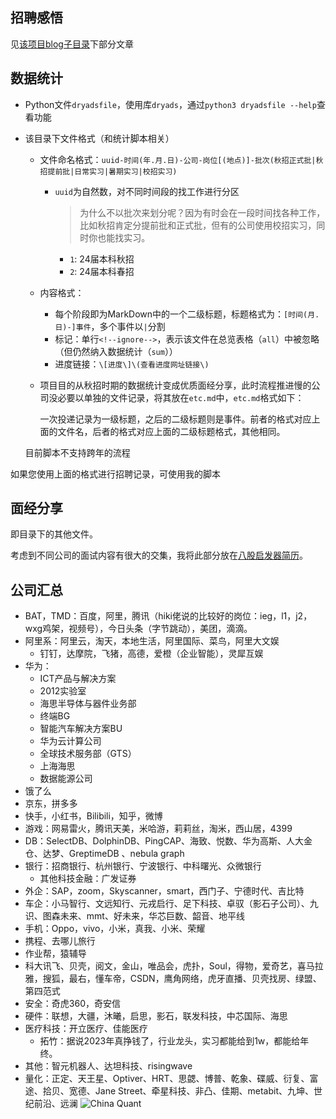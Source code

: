 ## 招聘感悟

见[该项目blog子目录](../blog/)下部分文章

## 数据统计

+ Python文件`dryadsfile`，使用库`dryads`，通过`python3 dryadsfile --help`查看功能
+ 该目录下文件格式（和统计脚本相关）
	+ 文件命名格式：`uuid-时间(年.月.日)-公司-岗位[(地点)]-批次(秋招正式批|秋招提前批|日常实习|暑期实习|校招实习)`
    	+ `uuid`为自然数，对不同时间段的找工作进行分区
    	  >为什么不以批次来划分呢？因为有时会在一段时间找各种工作，比如秋招肯定分提前批和正式批，但有的公司使用校招实习，同时你也能找实习。

    		+ `1`: 24届本科秋招
    		+ `2`: 24届本科春招

	+ 内容格式：
		+ 每个阶段即为MarkDown中的一个二级标题，标题格式为：`[时间(月.日)-]事件`，多个事件以`|`分割
		+ 标记：单行`<!--ignore-->`，表示该文件在总览表格（`all`）中被忽略（但仍然纳入数据统计（`sum`））
		+ 进度链接：`\[进度\]\(查看进度网址链接\)`

	+ 项目目的从秋招时期的数据统计变成优质面经分享，此时流程推进慢的公司没必要以单独的文件记录，将其放在`etc.md`中，`etc.md`格式如下：

		一次投递记录为一级标题，之后的二级标题则是事件。前者的格式对应上面的文件名，后者的格式对应上面的二级标题格式，其他相同。

	目前脚本不支持跨年的流程

如果您使用上面的格式进行招聘记录，可使用我的脚本

## 面经分享

即目录下的其他文件。

考虑到不同公司的面试内容有很大的交集，我将此部分放在[八股启发器简历](./八股启发器简历.md)。

## 公司汇总

+ BAT，TMD：百度，阿里，腾讯（hiki佬说的比较好的岗位：ieg，l1，j2，wxg鸡架，视频号），今日头条（字节跳动），美团，滴滴。
+ 阿里系：阿里云，淘天，本地生活，阿里国际、菜鸟，阿里大文娱
	+ 钉钉，达摩院，飞猪，高德，爱橙（企业智能），灵犀互娱
+ 华为：
	+ ICT产品与解决方案
	+ 2012实验室
	+ 海思半导体与器件业务部
	+ 终端BG
	+ 智能汽车解决方案BU
	+ 华为云计算公司
	+ 全球技术服务部（GTS）
	+ 上海海思
	+ 数据能源公司
+ 饿了么
+ 京东，拼多多
+ 快手，小红书，Bilibili，知乎，微博
+ 游戏：网易雷火，腾讯天美，米哈游，莉莉丝，淘米，西山居，4399
+ DB：SelectDB、DolphinDB、PingCAP、海致、悦数、华为高斯、人大金仓、达梦、GreptimeDB 、nebula graph
+ 银行：招商银行、杭州银行、宁波银行、中科曙光、众微银行
	+ 其他科技金融：广发证券
+ 外企：SAP，zoom，Skyscanner，smart，西门子、宁德时代、吉比特
+ 车企：小马智行、文远知行、元戎启行、足下科技、卓驭（影石子公司）、九识、图森未来、mmt、好未来，华芯巨数、韶音、地平线
+ 手机：Oppo，vivo，小米，真我、小米、荣耀
+ 携程、去哪儿旅行
+ 作业帮，猿辅导
+ 科大讯飞、贝壳，阅文，金山，唯品会，虎扑，Soul，得物，爱奇艺，喜马拉雅，搜狐，最右，懂车帝，CSDN，鹰角网络，虎牙直播、贝壳找房、绿盟、第四范式
+ 安全：奇虎360，奇安信
+ 硬件：联想，大疆，沐曦，启思，影石，联发科技，中芯国际、海思
+ 医疗科技：开立医疗、佳能医疗
	+ 拓竹：据说2023年真挣钱了，行业龙头，实习都能给到1w，都能给年终。
+ 其他：智元机器人、达坦科技、risingwave
+ 量化：正定、天王星、Optiver、HRT、思勰、博普、乾象、碟威、衍复、富途、拾贝、宽德、Jane Street、牵星科技、非凸、佳期、metabit、九坤、世纪前沿、远澜
	![China Quant](https://cdn.jsdelivr.net/gh/zweix123/CS-notes@master/resource/recruit/China-Quant.jpg)

<!--
# 启思码二面

1.介绍下实习的工作内容和项目

2.cs的一些基础问题

- 线程和进程的区别
- 线程和进程切换的时间复杂度，以及区别
- rust的所有权系统是怎么实现的
- 网络库有了解吗
- rust的trait相比于其他语言有什么特点
- 协程有了解吗，协程是怎么实现的
- 数据库的隔离级别有了解吗
- 数据库的脏读幻读等问题了解吗
- send和sync trait有什么区别
- c++的锁有了解吗，线程同步是靠什么进行的

3.一个二分染色的代码题
-->
